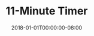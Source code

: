 ---
redirect_from:
- "/11"
date: "2018-01-01T00:00:00-08:00"
layout: timer
published: TRUE
title: "11-Minute Timer"
minutes: 11
---